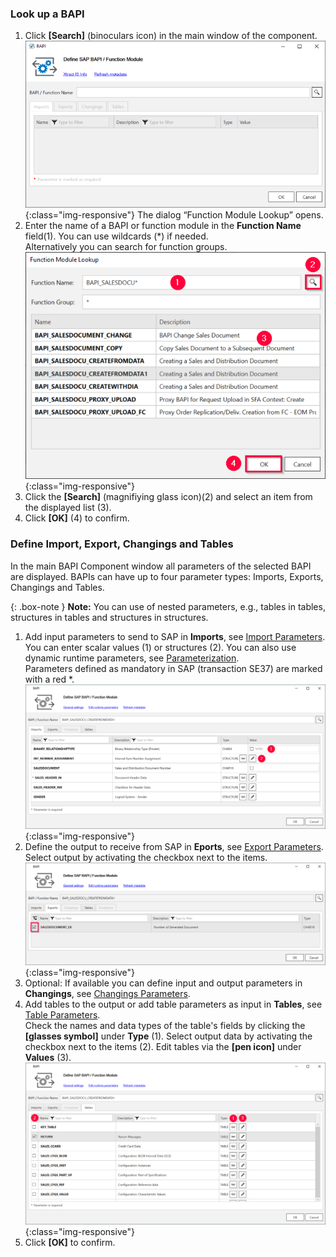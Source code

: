 ### Look up a BAPI

1. Click **[Search]** (binoculars icon) in the main window of the component.
![BAPI-Editor](/img/content/BAPI-Editor.png){:class="img-responsive"}
 The dialog “Function Module Lookup” opens.
2. Enter the name of a BAPI or function module in the **Function Name** field(1). You can use wildcards (*) if needed.<br>
Alternatively you can search for function groups.
![Look-Up-Function-Module](/img/content/Look-Up-Function-Module.png){:class="img-responsive"}
3. Click the **[Search]** (magnifiying glass icon)(2) and select an item from the displayed list (3).
4. Click **[OK]** (4) to confirm.


### Define Import, Export, Changings and Tables

In the main BAPI Component window all parameters of the selected BAPI are displayed.
BAPIs can have up to four parameter types: Imports, Exports, Changings and Tables.

{: .box-note }
**Note:** You can use of nested parameters, e.g., tables in tables, structures in tables and structures in structures.<br>

1. Add input parameters to send to SAP in **Imports**, see [Import Parameters](./parameters#import-parameters). <br>
You can enter scalar values (1) or structures (2). You can also use dynamic runtime parameters, see [Parameterization](./edit-runtime-parameters).<br>
Parameters defined as mandatory in SAP (transaction SE37) are marked with a red *. <br>
![Define-Bapi-Data-Source](/img/content/XU-BAPI-Parameters.png){:class="img-responsive"}
2. Define the output to receive from SAP in **Eports**, see [Export Parameters](./parameters#export-parameters). <br>
Select output by activating the checkbox next to the items.<br>
![BAPI export parameters](/img/content/Bapi-Exports-Edit.png){:class="img-responsive"}
3. Optional: If available you can define input and output parameters in **Changings**, see [Changings Parameters](./parameters#changings-parameters).
4. Add tables to the output or add table parameters as input in **Tables**, see [Table Parameters](./parameters#table-parameters). <br>
Check the names and data types of the table's fields by clicking the **[glasses symbol]** under **Type** (1).
Select output data by activating the checkbox next to the items (2).
Edit tables via the **[pen icon]** under **Values** (3).
![BAPI table](/img/content/Bapi-Table-Type.png){:class="img-responsive"}
5. Click **[OK]** to confirm.